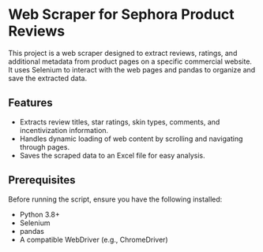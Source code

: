 # Web Scraper for Sephora Product Reviews

This project is a web scraper designed to extract reviews, ratings, and additional metadata from product pages on a specific commercial website. It uses Selenium to interact with the web pages and pandas to organize and save the extracted data.


## Features

- Extracts review titles, star ratings, skin types, comments, and incentivization information.
- Handles dynamic loading of web content by scrolling and navigating through pages.
- Saves the scraped data to an Excel file for easy analysis.

## Prerequisites

Before running the script, ensure you have the following installed:

- Python 3.8+
- Selenium
- pandas
- A compatible WebDriver (e.g., ChromeDriver)

